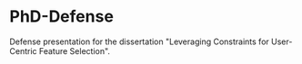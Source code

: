 # PhD-Defense
Defense presentation for the dissertation "Leveraging Constraints for User-Centric Feature Selection".
